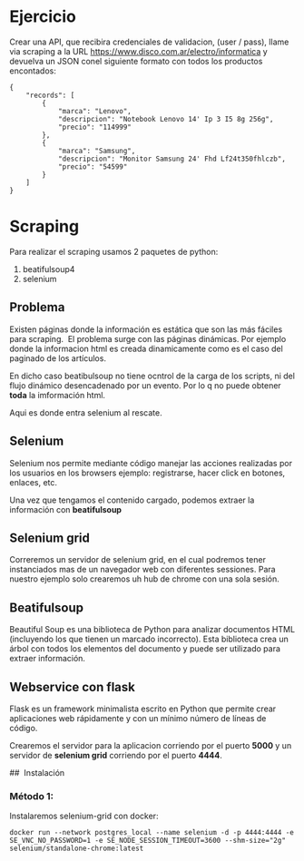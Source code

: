 # Ejercicio

Crear una API, que recibira credenciales de validacion, (user / pass), llame via
scraping a la URL https://www.disco.com.ar/electro/informatica y devuelva un
JSON conel siguiente formato con todos los productos encontados:

```
{
    "records": [
        {
            "marca": "Lenovo",
            "descripcion": "Notebook Lenovo 14' Ip 3 I5 8g 256g",
            "precio": "114999"
        },
        {
            "marca": "Samsung",
            "descripcion": "Monitor Samsung 24' Fhd Lf24t350fhlczb",
            "precio": "54599"
        }
    ]
}
```

# Scraping

Para realizar el scraping usamos 2 paquetes de python:

1. beatifulsoup4
2. selenium

## Problema

Existen páginas donde la información es estática que son las más fáciles para scraping. 
El problema surge con las páginas dinámicas. Por ejemplo donde la informacion html es creada dinamicamente como es el caso del paginado de los artículos.

En dicho caso beatibulsoup no tiene ocntrol de la carga de los scripts, ni del flujo dinámico desencadenado por un evento. Por lo q no puede obtener **toda** la imformación html.

Aqui es donde entra selenium al rescate.

## Selenium

Selenium nos permite mediante código manejar las acciones realizadas por los usuarios en los browsers ejemplo: registrarse, hacer click en botones, enlaces, etc. 

Una vez que tengamos el contenido cargado, podemos extraer la información con **beatifulsoup**

## Selenium grid

Correremos un servidor de selenium grid, en el cual podremos tener instanciados mas de un navegador web con diferentes sessiones. Para nuestro ejemplo solo crearemos uh hub de chrome con una sola sesión.

## Beatifulsoup

Beautiful Soup es una biblioteca de Python para analizar documentos HTML (incluyendo los que tienen un marcado incorrecto). Esta biblioteca crea un árbol con todos los elementos del documento y puede ser utilizado para extraer información.

## Webservice con flask
Flask es un framework minimalista escrito en Python que permite crear aplicaciones web rápidamente y con un mínimo número de líneas de código.

Crearemos el servidor para la aplicacion corriendo por el puerto **5000** y un servidor de **selenium grid** corriendo por el puerto **4444**.


##  Instalación

### Método 1:

Instalaremos selenium-grid con docker:

```
docker run --network postgres_local --name selenium -d -p 4444:4444 -e SE_VNC_NO_PASSWORD=1 -e SE_NODE_SESSION_TIMEOUT=3600 --shm-size="2g" selenium/standalone-chrome:latest
```



